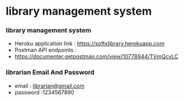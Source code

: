 # library management system

### library management system

   - Heroku application link : https://softxlibrary.herokuapp.com
   - Postman API endpoints :
   - https://documenter.getpostman.com/view/10778944/TVmQcvLC
 ### librarian Email And Password
  - email : librarian@gmail.com 
   - password :1234567890

